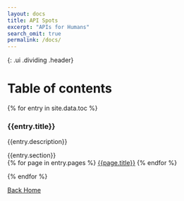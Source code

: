 ```yaml
---
layout: docs
title: API Spots
excerpt: "APIs for Humans"
search_omit: true
permalink: /docs/
---
```

{: .ui .dividing .header}
# Table of contents

{% for entry in site.data.toc %}

<h3>{{entry.title}}</h3>
<p>{{entry.description}}</p>

<div class="ui styled accordion">
  <div class="title active">
    <i class="dropdown icon"></i>
    {{entry.section}}
  </div>
  <div class="content active">
    <div class="ui list">
      {% for page in entry.pages %}
        <a class="item" href="{{page.url}}">{{page.title}}</a>
      {% endfor %}
    </div>
  </div>
</div>

{% endfor %}


<a class="ui large basic primary button fluid" href="/">
  Back Home
  <i class="right home icon"></i>
</a>
